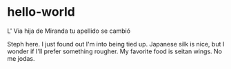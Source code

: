 # hello-world

L' Via hija de Miranda tu apellido se cambió

Steph here. I just found out I'm into being tied up. Japanese silk is nice, but I wonder if I'll prefer something rougher.
My favorite food is seitan wings. No me jodas.
